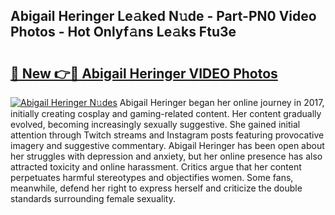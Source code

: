 ## Abigail Heringer Le𝚊ked N𝚞de - Part-PN0 Video Photos - Hot Onlyf𝚊ns Le𝚊ks Ftu3e

# <h2><a href="http://ab90768.deff.icu/?id=Abigail+Heringer">🔗 New 👉🔴 Abigail Heringer VIDEO Photos</a></h2>

[![Abigail Heringer N𝚞des](https://i.imgur.com/rIISA9y.gif)](http://ab90768.deff.icu/?id=Abigail+Heringer)
Abigail Heringer began her online journey in 2017, initially creating cosplay and gaming-related content. Her content gradually evolved, becoming increasingly sexually suggestive. She gained initial attention through Twitch streams and Instagram posts featuring provocative imagery and suggestive commentary. Abigail Heringer has been open about her struggles with depression and anxiety, but her online presence has also attracted toxicity and online harassment. Critics argue that her content perpetuates harmful stereotypes and objectifies women. Some fans, meanwhile, defend her right to express herself and criticize the double standards surrounding female sexuality.
